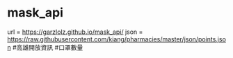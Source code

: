 # mask_api
url = https://garzlolz.github.io/mask_api/
json = https://raw.githubusercontent.com/kiang/pharmacies/master/json/points.json
#高雄開放資訊 #口罩數量
